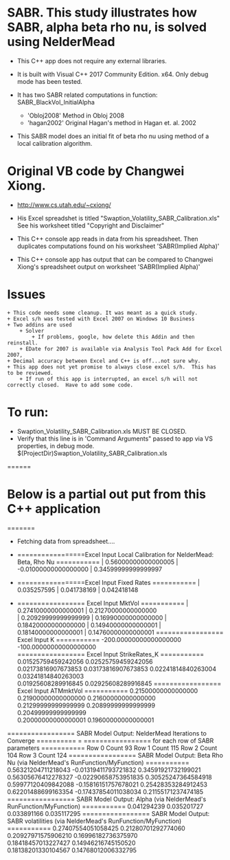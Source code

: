 
# SABR. This study illustrates how SABR, alpha beta rho nu, is solved using NelderMead 

+ This C++ app does not require any external libraries.  
+ It is built with Visual C++ 2017 Community Edition. x64.  Only debug mode has been tested.

+ It has two SABR related computations in function: SABR_BlackVol_InitialAlpha
	+ 'Obloj2008'  Method in Obloj 2008
	+ 'hagan2002'  Original Hagan's method in Hagan et. al. 2002
+ This SABR model does an initial fit of beta rho nu using method of a local calibration algorithm.  

# Original VB code by Changwei Xiong. 
+ http://www.cs.utah.edu/~cxiong/

+ His Excel spreadshet is titled "Swaption_Volatility_SABR_Calibration.xls" See his worksheet titled "Copyright and Disclaimer"  
+ This C++ console app reads in data from his spreadsheet.  Then duplicates computations found on his worksheet 'SABR(Implied Alpha)'
+ This C++ console app has output that can be compared to Changwei Xiong's spreadsheet output on worksheet 'SABR(Implied Alpha)'

# Issues
	+ This code needs some cleanup. It was meant as a quick study.
	+ Excel s/h was tested with Excel 2007 on Windows 10 Business
	+ Two addins are used
		+ Solver
			+ If problems, google, how delete this Addin and then reinstall.
		+ EDate for 2007 is available via Analysis Tool Pack Add for Excel 2007,
	+ Decimal accuracy between Excel and C++ is off...not sure why.
	+ This app does not yet promise to always close excel s/h.  This has to be reviewed.
		+ If run of this app is interrupted, an excel s/h will not correctly closed.  Have to add some code.
	
# To run: 
+ Swaption_Volatility_SABR_Calibration.xls MUST BE CLOSED.
+ Verify that this line is in 'Command Arguments" passed to app via VS properties, in debug mode.
$(ProjectDir)Swaption_Volatility_SABR_Calibration.xls
	
	
======
# Below is a partial out put from this C++ application
=======
+ Fetching data from spreadsheet....

+ =================Excel Input Local Calibration for NelderMead: Beta, Rho Nu ===========
                 |  0.56000000000000005  |   -0.01000000000000000   |   0.34599999999999997
+ =================Excel Input Fixed Rates ===========
| 0.035257595
| 0.041738169
| 0.042418148
+ ================= Excel Input MktVol ===========
                  | 0.27410000000000001 |  0.21270000000000000    
                  | 0.20929999999999999 |  0.16990000000000000
                  | 0.18420000000000000 |  0.14940000000000001
                  | 0.18140000000000001 |  0.14760000000000001 
================= Excel Input K ===========
                -200.00000000000000000  -100.00000000000000000  
================= Excel Input StrikeRates_K ===========
                  0.01525759459242056     0.02525759459242056   
                  0.02173816907673853     0.03173816907673853 
                  0.02241814840263004     0.03241814840263003  
                  0.01925608289916845     0.02925608289916845 
================= Excel Input ATMmktVol ===========
                  0.21500000000000000     0.21900000000000000 
                  0.21600000000000000     0.21299999999999999 
                  0.20899999999999999     0.20499999999999999  
                  0.20000000000000001     0.19600000000000001 
				  
================= SABR Model Output: NelderMead Iterations to Converge ========== =
=================       for each row of SABR parameters  ===========
Row 0 Count 93
Row 1 Count 115
Row 2 Count 104
Row 3 Count 124
================= SABR Model Output: Beta Rho Nu (via NelderMead's RunFunction/MyFunction) ===========
                  0.56321204711218043    -0.01319411793721832     0.34591921732199021
                  0.56305676412278327    -0.02290658753951835     0.30525247364584918
                  0.59977120409842088    -0.15816151757678021     0.25428353284912453
                  0.62201488699163354    -0.17437854011038034     0.21155171237474185
================= SABR Model Output: Alpha (via NelderMead's RunFunction/MyFunction)  ===========
0.041294239
0.035201727
0.033891166
0.035117295
================= SABR Model Output: SABR volatilities  (via NelderMead's RunFunction/MyFunction)  ===========
                  0.27407554051058425     0.21280701292774060     
                  0.20927971575906210     0.16996182736375970    
                  0.18418457013227427     0.14946216745150520   
                  0.18138201330104567     0.14768012006332795 






				